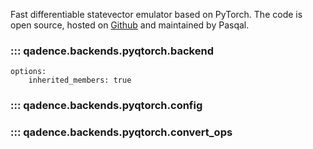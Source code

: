Fast differentiable statevector emulator based on PyTorch. The code is open source,
hosted on [Github](https://github.com/pasqal-io/PyQ) and maintained by Pasqal.

### ::: qadence.backends.pyqtorch.backend
    options:
        inherited_members: true

### ::: qadence.backends.pyqtorch.config

### ::: qadence.backends.pyqtorch.convert_ops
